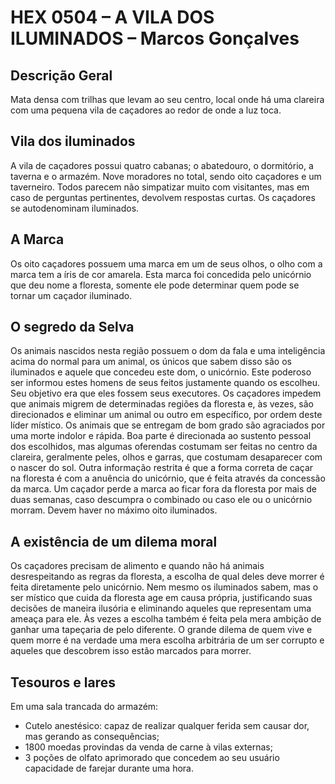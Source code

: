 # HEX 0504 – A VILA DOS ILUMINADOS – Marcos Gonçalves

## Descrição Geral
Mata densa com trilhas que levam ao seu centro, local onde há uma clareira com uma pequena vila de caçadores ao redor de onde a luz toca.

## Vila dos iluminados
A vila de caçadores possui quatro cabanas; o abatedouro, o dormitório, a taverna e o armazém.
Nove moradores no total, sendo oito caçadores e um taverneiro. Todos parecem não simpatizar muito com visitantes, mas em caso de perguntas pertinentes, devolvem respostas curtas. Os caçadores se autodenominam iluminados.

## A Marca
Os oito caçadores possuem uma marca em um de seus olhos, o olho com a marca tem a íris de cor amarela. Esta marca foi concedida pelo unicórnio que deu nome a floresta, somente ele pode determinar quem pode se tornar um caçador iluminado.

## O segredo da Selva
Os animais nascidos nesta região possuem o dom da fala e uma inteligência acima do normal para um animal, os únicos que sabem disso são os iluminados e aquele que concedeu este dom, o unicórnio. Este poderoso ser informou estes homens de seus feitos justamente quando os escolheu. Seu objetivo era que eles fossem seus executores. Os caçadores impedem que animais migrem de determinadas regiões da floresta e, às vezes, são direcionados e eliminar um animal ou outro em específico, por ordem deste líder místico. Os animais que se entregam de bom grado são agraciados por uma morte indolor e rápida. Boa parte é direcionada ao sustento pessoal dos escolhidos, mas algumas oferendas costumam ser feitas no centro da clareira, geralmente peles, olhos e garras, que costumam desaparecer com o nascer do sol. Outra informação restrita é que a forma correta de caçar na floresta é com a anuência do unicórnio, que é feita através da concessão da marca. Um caçador perde a marca ao ficar fora da floresta por mais de duas semanas, caso descumpra o combinado ou caso ele ou o unicórnio morram. Devem haver no máximo oito iluminados.

## A existência de um dilema moral
Os caçadores precisam de alimento e quando não há animais desrespeitando as regras da floresta, a escolha de qual deles deve morrer é feita diretamente pelo unicórnio. Nem mesmo os iluminados sabem, mas o ser místico que cuida da floresta age em causa própria, justificando suas decisões de maneira ilusória e eliminando aqueles que representam uma ameaça para ele. Às vezes a escolha também é feita pela mera ambição de ganhar uma tapeçaria de pelo diferente. O grande dilema de quem vive e quem morre é na verdade uma mera escolha arbitrária de um ser corrupto e aqueles que descobrem isso estão marcados para morrer.

## Tesouros e lares
Em uma sala trancada do armazém:
- Cutelo anestésico: capaz de realizar qualquer ferida sem causar dor, mas gerando as consequências;
- 1800 moedas provindas da venda de carne à vilas externas;
- 3 poções de olfato aprimorado que concedem ao seu usuário capacidade de farejar durante uma hora.
